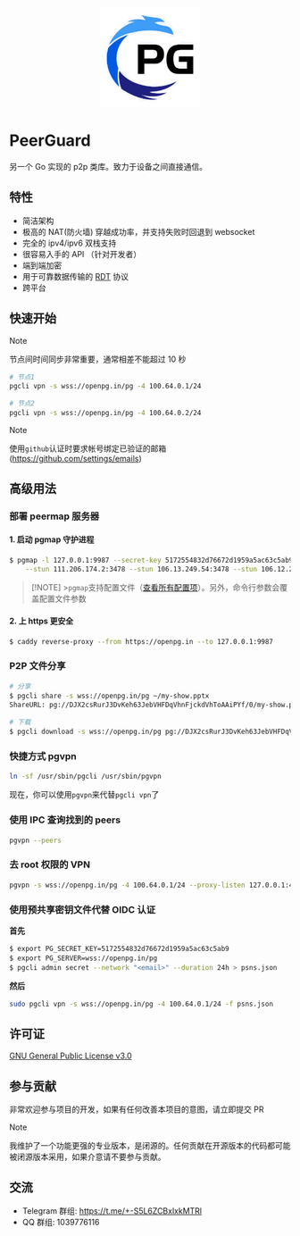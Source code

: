 <p align="center">
    <img src="peermap/ui/src/assets/logo.png" width="180" />
</p>

# PeerGuard

另一个 Go 实现的 p2p 类库。致力于设备之间直接通信。

## 特性

- 简洁架构
- 极高的 NAT(防火墙) 穿越成功率，并支持失败时回退到 websocket
- 完全的 ipv4/ipv6 双栈支持
- 很容易入手的 API （针对开发者）
- 端到端加密
- 用于可靠数据传输的 [RDT](https://github.com/sigcn/pg/tree/main/rdt) 协议
- 跨平台

## 快速开始

> [!NOTE]
> 节点间时间同步非常重要，通常相差不能超过 10 秒

```sh
# 节点1
pgcli vpn -s wss://openpg.in/pg -4 100.64.0.1/24
```

```sh
# 节点2
pgcli vpn -s wss://openpg.in/pg -4 100.64.0.2/24
```

> [!NOTE]
> 使用`github`认证时要求帐号绑定已验证的邮箱 (https://github.com/settings/emails)

## 高级用法

### 部署 peermap 服务器

#### 1. 启动 pgmap 守护进程

```sh
$ pgmap -l 127.0.0.1:9987 --secret-key 5172554832d76672d1959a5ac63c5ab9 \
    --stun 111.206.174.2:3478 --stun 106.13.249.54:3478 --stun 106.12.251.52:3478 --stun 106.12.251.31:3478
```

> [!NOTE] >`pgmap`支持配置文件（[查看所有配置项](https://github.com/sigcn/pg/blob/main/peermap/config.go#L20)）。另外，命令行参数会覆盖配置文件参数

#### 2. 上 https 更安全

```sh
$ caddy reverse-proxy --from https://openpg.in --to 127.0.0.1:9987
```

### P2P 文件分享

```sh
# 分享
$ pgcli share -s wss://openpg.in/pg ~/my-show.pptx
ShareURL: pg://DJX2csRurJ3DvKeh63JebVHFDqVhnFjckdVhToAAiPYf/0/my-show.pptx
```

```sh
# 下载
$ pgcli download -s wss://openpg.in/pg pg://DJX2csRurJ3DvKeh63JebVHFDqVhnFjckdVhToAAiPYf/0/my-show.pptx
```

### 快捷方式 pgvpn

```sh
ln -sf /usr/sbin/pgcli /usr/sbin/pgvpn
```

现在，你可以使用`pgvpn`来代替`pgcli vpn`了

### 使用 IPC 查询找到的 peers

```sh
pgvpn --peers
```

### 去 root 权限的 VPN

```sh
pgvpn -s wss://openpg.in/pg -4 100.64.0.1/24 --proxy-listen 127.0.0.1:4090 --forward tcp://127.0.0.1:80 --forward udp://8.8.8.8:53
```

### 使用预共享密钥文件代替 OIDC 认证

**首先**

```sh
$ export PG_SECRET_KEY=5172554832d76672d1959a5ac63c5ab9
$ export PG_SERVER=wss://openpg.in/pg
$ pgcli admin secret --network "<email>" --duration 24h > psns.json
```

**然后**

```sh
sudo pgcli vpn -s wss://openpg.in/pg -4 100.64.0.1/24 -f psns.json
```

## 许可证

[GNU General Public License v3.0](https://github.com/sigcn/pg/blob/main/LICENSE)

## 参与贡献

非常欢迎参与项目的开发，如果有任何改善本项目的意图，请立即提交 PR

> [!NOTE]
> 我维护了一个功能更强的专业版本，是闭源的。任何贡献在开源版本的代码都可能被闭源版本采用，如果介意请不要参与贡献。

## 交流

- Telegram 群组: https://t.me/+-S5L6ZCBxlxkMTRl
- QQ 群组: 1039776116
